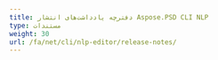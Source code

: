 ```yaml
---
title: دفترچه یادداشت‌های انتشار Aspose.PSD CLI NLP
type: مستندات
weight: 30
url: /fa/net/cli/nlp-editor/release-notes/
---
```

